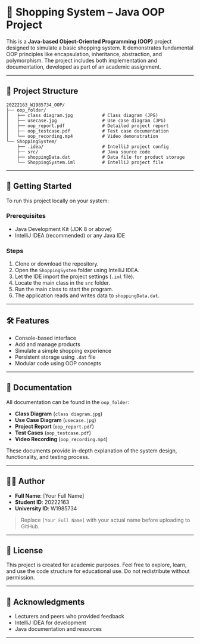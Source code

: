 
# 🛒 Shopping System – Java OOP Project

This is a **Java-based Object-Oriented Programming (OOP)** project designed to simulate a basic shopping system. It demonstrates fundamental OOP principles like encapsulation, inheritance, abstraction, and polymorphism. The project includes both implementation and documentation, developed as part of an academic assignment.

---

## 📁 Project Structure

```
20222163_W1985734_OOP/
├── oop_folder/
│   ├── class diagram.jpg           # Class diagram (JPG)
│   ├── usecase.jpg                 # Use case diagram (JPG)
│   ├── oop_report.pdf              # Detailed project report
│   ├── oop_testcase.pdf            # Test case documentation
│   └── oop_recording.mp4           # Video demonstration
└── ShoppingSystem/
    ├── .idea/                      # IntelliJ project config
    ├── src/                        # Java source code
    ├── shoppingData.dat            # Data file for product storage
    └── ShoppingSystem.iml          # IntelliJ project file
```

---

## 🚀 Getting Started

To run this project locally on your system:

### Prerequisites
- Java Development Kit (JDK 8 or above)
- IntelliJ IDEA (recommended) or any Java IDE

### Steps

1. Clone or download the repository.
2. Open the `ShoppingSystem` folder using IntelliJ IDEA.
3. Let the IDE import the project settings (`.iml` file).
4. Locate the main class in the `src` folder.
5. Run the main class to start the program.
6. The application reads and writes data to `shoppingData.dat`.

---

## 🛠️ Features

- Console-based interface
- Add and manage products
- Simulate a simple shopping experience
- Persistent storage using `.dat` file
- Modular code using OOP concepts

---

## 📑 Documentation

All documentation can be found in the `oop_folder`:

- **Class Diagram** (`class diagram.jpg`)
- **Use Case Diagram** (`usecase.jpg`)
- **Project Report** (`oop_report.pdf`)
- **Test Cases** (`oop_testcase.pdf`)
- **Video Recording** (`oop_recording.mp4`)

These documents provide in-depth explanation of the system design, functionality, and testing process.

---

## 👨‍💻 Author

- **Full Name**: [Your Full Name]
- **Student ID**: 20222163  
- **University ID**: W1985734  

> Replace `[Your Full Name]` with your actual name before uploading to GitHub.

---

## 📜 License

This project is created for academic purposes. Feel free to explore, learn, and use the code structure for educational use. Do not redistribute without permission.

---

## 🌟 Acknowledgments

- Lecturers and peers who provided feedback
- IntelliJ IDEA for development
- Java documentation and resources

---
